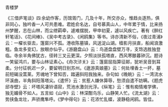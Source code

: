 青楼梦

  

  

 《三借庐笔谈》四 余幼作客，历馆胥门，几及十年，所交亦众，惟趋炎逐热，俱非同心，独吟香一人可共患难。君姓俞名达，自号慕真山人，中年累于情，比来扬州梦醒，志在山林，而尘绁羁牵，遽难摆脱，甲申初夏，遽以风疾亡。著有《醉红轩笔话》、《花间棒》、《吴中考古录》、《闲鸥集》等书。诗亦清新不俗，《夜过青浦》云：一櫂长驱去，篷窗兴不孤。港收陈墓镇，风送淀山湖。樯影月扶直，船闻浪激粗。鱼龙多变幻，放眼亦仙乎。《游磨盘山》云：鸟道盘盘壁万寻，支筇选胜独登临。寺余半角佛犹古，径转三叉云更深。夕照淡扶孤塔直，西风寒酿暮钟沉。题诗一笑留鸿爪，要与山林证素心。《舟次浒关》云：篷窗屈指算征邮，犹听吴音到耳柔。分付征帆迟一夕，要留明日别苏州。《遨游真娘墓》云：何处埋香土一抔，墓前短碣没蒿莱。芳魂地下曾知否，踏遍斜阳我独来。杂句如《晚眺》云：一湾流水环溪曲，半角斜阳落塔尖。《遣怀》云：贫惹人嫌休算辱，愁须自遣不妨瞒。《题虎邱寺壁》云：坏塔风凄铃语寂，荒池水激剑光浮。《纵笔》云：惟有痴情难学佛，独无媚骨不如人。五言如《山中》云：林深酣鸟乐，山静笑人忙。《流太湖》云：势挟鱼龙壮，声骄鹰隼呼。《梦中得句》云：花浓忙乱蝶，波静稳闲鸥。皆佳。